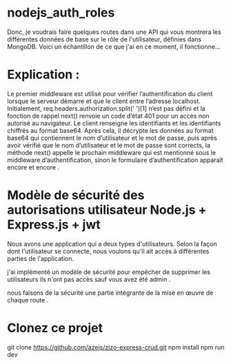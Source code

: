 # nodejs_auth_roles
Donc, je voudrais faire quelques routes dans une API qui vous montrera les différentes données de base sur le rôle de l'utilisateur, définies dans MongoDB. Voici un échantillon de ce que j'ai en ce moment, il fonctionne...
# Explication :
Le premier middleware est utilisé pour vérifier l’authentification du client lorsque le serveur démarre et que le 
client entre l’adresse localhost. Initialement, req.headers.authorization.split(' ')[1]  n’est pas défini et la fonction de rappel next() 
renvoie un code d’état 401 pour un accès non autorisé au navigateur. Le client renseigne les identifiants et les identifiants 
chiffrés au format base64. Après cela, il décrypte les données au format base64 qui contiennent le nom d’utilisateur 
et le mot de passe, puis après avoir vérifié que le nom d’utilisateur et le mot de passe sont corrects, la méthode next()
appelle le prochain middleware qui est mentionné sous le middleware d’authentification,
sinon le formulaire d’authentification apparaît encore et encore .

# Modèle de sécurité des autorisations utilisateur Node.js + Express.js + jwt

Nous avons une application qui a deux types d'utilisateurs. Selon la 
façon dont l'utilisateur se connecte, nous voulons qu'il ait accès à différentes parties de l'application.

j'ai implémenté un modèle de sécurité pour empêcher de supprimer les utilisateurs  ils n'ont pas accès sauf vous avez été admin .

nous faisons de la sécurité une partie intégrante de la mise en œuvre de chaque route .
# Clonez ce projet
git clone https://github.com/azejs/zizo-express-crud.git
npm install
npm run dev
